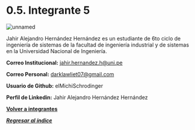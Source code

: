 # 0.5. Integrante 5
![unnamed](https://github.com/user-attachments/assets/f1a97395-ffa3-41b0-8134-bc6f655dfdcf)

Jahir Alejandro Hernández Hernández es un estudiante de 6to ciclo de ingeniería de sistemas de la facultad de ingeniería industrial y de sistemas en la Universidad Nacional de Ingeniería.

**Correo Institucional:** jahir.hernandez.h@uni.pe

**Correo Personal:** darklawliet07@gmail.com

**Usuario de Github:** elMichiSchrodinger

**Perfil de Linkedin:** Jahir Alejandro Hernández Hernández


**[Volver a integrantes](../../0/0.md)**

***[Regresar al índice](../../README.md)***
